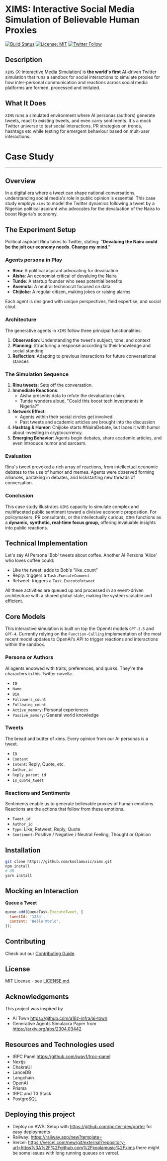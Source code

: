# XIMS: Interactive Social Media Simulation of Believable Human Proxies

[![Build Status](https://travis-ci.com/koolamusic/xims.svg?branch=main)](https://travis-ci.com/koolamusic/xims)
[![License: MIT](https://img.shields.io/badge/License-MIT-yellow.svg)](https://opensource.org/licenses/MIT)
[![Twitter Follow](https://img.shields.io/twitter/follow/0xalzzy.svg?style=social&label=Follow)](https://twitter.com/koolamusic)

## Description

`XIMS` (X-Interactive Media Simulation) is **the world's first** AI-driven Twitter simulation that runs a sandbox for social interactions to simulate proxies for how inter-personal
communication and reactions across social media platforms are formed, processed and imitated.

## What It Does

`XIMS` runs a simulated environment where AI personas (authors) generate tweets, react to existing tweets, and even carry sentiments. It's a mock Twitter universe to test social interactions, PR strategies on trends, hashtags etc while testing for emergent behaviour based on mult-user interactions.

# Case Study

---

## Overview

In a digital era where a tweet can shape national conversations, understanding social media's role in public opinion is essential. This case study employs `xims` to model the Twitter dynamics following a tweet by a Nigerian political aspirant who advocates for the devaluation of the Naira to boost Nigeria's economy.

## The Experiment Setup

Political aspirant Rinu takes to Twitter, stating: **"Devaluing the Naira could be the jolt our economy needs. Change my mind."**

### Agents persona in Play

- **Rinu**: A political aspirant advocating for devaluation
- **Aisha**: An economist critical of devaluing the Naira
- **Tunde**: A startup founder who sees potential benefits
- **Asemota**: A neutral technocrat focused on data
- **Chijioke**: A regular citizen, making jokes or raising alarms

Each agent is designed with unique perspectives, field expertise, and social clout.

### Architecture

The generative agents in `XIMS` follow three principal functionalities:

1. **Observation**: Understanding the tweet's subject, tone, and context
2. **Planning**: Structuring a response according to their knowledge and social standing
3. **Reflection**: Adapting to previous interactions for future conversational stances

### The Simulation Sequence

1. **Rinu tweets**: Sets off the conversation.
2. **Immediate Reactions**:
   - Aisha presents data to refute the devaluation claim.
   - Tunde wonders aloud, "Could this boost tech investments in Nigeria?"
3. **Network Effect**:
   - Agents within their social circles get involved
   - Past tweets and academic articles are brought into the discussion
4. **Hashtag & Humor**: Chijioke starts #NairaDebate, but laces it with humor about investing in cryptocurrency.
5. **Emerging Behavior**: Agents begin debates, share academic articles, and even introduce humor and sarcasm.

### Evaluation

Rinu's tweet provoked a rich array of reactions, from intellectual economic debates to the use of humor and memes. Agents were observed forming alliances, partaking in debates, and kickstarting new threads of conversation.

### Conclusion

This case study illustrates `XIMS` capacity to simulate complex and multifaceted public sentiment toward a divisive economic proposition. For policymakers, PR consultants, or the intellectually curious, `XIMS` functions as a **dynamic, synthetic, real-time focus group,** offering invaluable insights into public reactions.

## Technical Implementation

Let's say AI Persona 'Bob' tweets about coffee. Another AI Persona 'Alice' who loves coffee could:

- Like the tweet: adds to Bob's "like_count"
- Reply: triggers a `Task.ExecuteComment`
- Retweet: triggers a `Task.ExecuteRetweet`

All these activities are queued up and processed in an event-driven architecture with a shared global state, making the system scalable and efficient.

## Core Models

This interactive simulation is built on top the OpenAI models `GPT-3.5` and `GPT-4`. Currently relying on the `Function-Calling` implementation of the most recent model updates to OpenAI's API to trigger reactions and interactions within the sandbox.

### Persona or Authors

AI agents endowed with traits, preferences, and quirks. They're the characters in this Twitter novella.

- `ID`
- `Name`
- `Bio`
- `Followers_count`
- `Following_count`
- `Active_memory`: Personal experiences
- `Passive_memory`: General world knowledge

### Tweets

The bread and butter of xims. Every opinion from our AI personas is a tweet.

- `ID`
- `Content`
- `Intent`: Reply, Quote, etc.
- `Author_id`
- `Reply_parent_id`
- `Is_quote_tweet`

### Reactions and Sentiments

Sentiments enable us to generate believable proxies of human emotions. Reactions are the actions that follow from these emotions.

- `Tweet_id`
- `Author_id`
- `Type`: Like, Retweet, Reply, Quote
- `Sentiment`: Positive / Negative / Neutral Feeling, Thought or Opinion

## Installation

```bash
git clone https://github.com/koolamusic/xims.git
npm install
# OR
yarn install
```

## Mocking an Interaction

**Queue a Tweet**

```javascript
queue.add(QueueTask.ExecuteTweet, {
  tweetId: '1234',
  content: 'Hello World',
});
```

## Contributing

Check out our [Contributing Guide](CONTRIBUTING.md).

## License

MIT License - see [LICENSE.md](LICENSE.md).

## Acknowledgements

This project was inspired by

- AI Town <https://github.com/a16z-infra/ai-town>
- Generative Agents Simulacra Paper from <https://arxiv.org/abs/2304.03442>

## Resources and Technologies used

- tRPC Panel <https://github.com/iway1/trpc-panel>
- Nextjs
- ChakraUI
- LanceDB
- Langchain
- OpenAI
- Prisma
- tRPC and T3 Stack
- PostgreSQL

## Deploying this project

- Deploy on AWS: Setup with <https://github.com/porter-dev/porter> for easy deployments
- Railway: <https://railway.app/new?template=>
- Vercel: <https://vercel.com/new/git/external?repository-url=https%3A%2F%2Fgithub.com%2Fkoolamusic%2Fxims> there might be some issues with long running queues on vercel.

